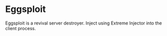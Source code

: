 # Eggsploit
Eggsploit is a revival server destroyer. Inject using Extreme Injector into the client process.
